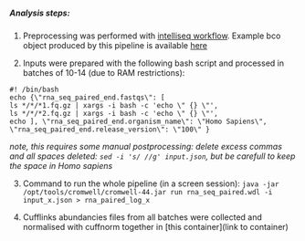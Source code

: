 ##### Analysis steps:

1. Preprocessing was performed with [intelliseq workflow](rna-seq-paired-end.wdl). Example bco object produced by this pipeline is available [here](bco.json)

2. Inputs were prepared with the following bash script and processed in batches of 10-14 (due to RAM restrictions):

```
#! /bin/bash
echo {\"rna_seq_paired_end.fastqs\": [
ls */*/*1.fq.gz | xargs -i bash -c 'echo \" {} \"',
ls */*/*2.fq.gz | xargs -i bash -c 'echo \" {} \"',
echo ], \"rna_seq_paired_end.organism_name\": \"Homo Sapiens\", \"rna_seq_paired_end.release_version\": \"100\" }
```
*note, this requires some manual postprocessing: delete excess commas and all spaces deleted: 
`sed -i 's/ //g' input.json`, but be carefull to keep the space in Homo sapiens*

3. Command to run the whole pipeline (in a screen session):
`java -jar /opt/tools/cromwell/cromwell-44.jar run rna_seq_paired.wdl -i input_x.json > rna_paired_log_x`

4. Cufflinks abundancies files from all batches were collected and normalised with cuffnorm together in [this container](link to container)
